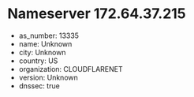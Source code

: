 # Nameserver 172.64.37.215

* as_number: 13335
* name: Unknown
* city: Unknown
* country: US
* organization: CLOUDFLARENET
* version: Unknown
* dnssec: true

